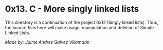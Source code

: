 # 0x13. C - More singly linked lists

This directory is a continuation of the project 0x12 (Singly linked lists). Thus, the source files here will make usage, manipulation and deletion of Simple Linked Lists.

*Made by: Jaime Andres Galvez Villamarin*
